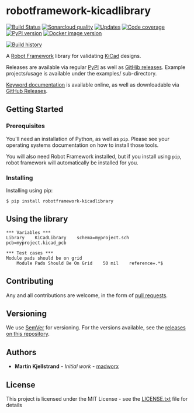 # robotframework-kicadlibrary

[![Build Status](https://travis-ci.org/madworx/robotframework-kicadlibrary.svg?branch=master)](https://travis-ci.org/madworx/robotframework-kicadlibrary) [![Sonarcloud quality](https://sonarcloud.io/api/project_badges/measure?project=robotframework-kicadlibrary&metric=alert_status)](https://sonarcloud.io/dashboard?id=robotframework-kicadlibrary) [![Updates](https://pyup.io/repos/github/madworx/robotframework-kicadlibrary/shield.svg)](https://pyup.io/repos/github/madworx/robotframework-kicadlibrary/) [![Code coverage](https://sonarcloud.io/api/project_badges/measure?project=robotframework-kicadlibrary&metric=coverage)](https://sonarcloud.io/component_measures?id=robotframework-kicadlibrary&metric=coverage) [![PyPI version](https://badge.fury.io/py/robotframework-kicadlibrary.svg)](https://badge.fury.io/py/robotframework-kicadlibrary) [![Docker image version](https://images.microbadger.com/badges/version/madworx/robotframework-kicadlibrary.svg)](https://hub.docker.com/r/madworx/robotframework-kicadlibrary)

[![Build history](https://buildstats.info/travisci/chart/madworx/robotframework-kicadlibrary?branch=master)](https://travis-ci.org/madworx/robotframework-kicadlibrary/builds)

A [Robot Framework](http://robotframework.org/) library for validating [KiCad](http://kicad-pcb.org/) designs.

Releases are available via regular [PyPI](https://pypi.org/project/robotframework-kicadlibrary/) as well as [GitHib releases](https://github.com/madworx/robotframework-kicadlibrary/releases). Example projects/usage is available under the examples/ sub-directory.

[Keyword documentation](https://madworx.github.io/robotframework-kicadlibrary/KiCadLibrary.html) is available online, as well as downloadable via [GitHub Releases](https://github.com/madworx/robotframework-kicadlibrary/releases/latest).

## Getting Started

### Prerequisites

You'll need an installation of Python, as well as `pip`. Please see your operating systems documentation on how to install those tools.

You will also need Robot Framework installed, but if you install using `pip`, robot framework will automatically be installed for you.

### Installing

Installing using pip:

```
$ pip install robotframework-kicadlibrary
```

## Using the library

```
*** Variables ***
Library    KiCadLibrary    schema=myproject.sch    pcb=myproject.kicad_pcb

*** Test cases ***
Module pads should be on grid
    Module Pads Should Be On Grid    50 mil    reference=.*$
```

## Contributing

Any and all contributions are welcome, in the form of [pull requests](https://github.com/madworx/robotframework-kicadlibrary/pulls).

## Versioning

We use [SemVer](http://semver.org/) for versioning. For the versions available, see the [releases on this repository](https://github.com/madworx/robotframework-kicadlibrary/releases).

## Authors

* **Martin Kjellstrand** - *Initial work* - [madworx](https://github.com/madworx)

## License

This project is licensed under the MIT License - see the [LICENSE.txt](LICENSE.txt) file for details

